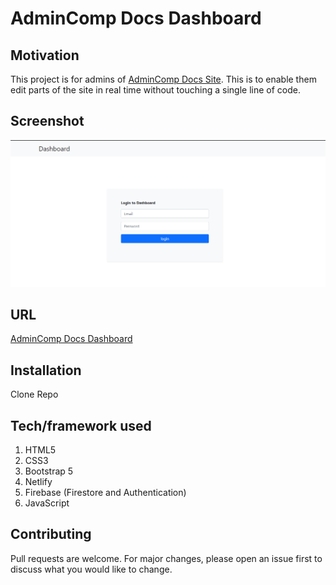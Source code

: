 # AdminComp Docs Dashboard

## Motivation

This project is for admins of [AdminComp Docs Site](https://zen-ptolemy-6bcc40.netlify.app/). This is to enable them edit parts of the site in real time without touching a single line of code.

## Screenshot

[![AdminComp Docs Dashboard](img/board.PNG "AdminComp Docs Dashboard")]()

## URL

[AdminComp Docs Dashboard](https://goofy-turing-ea6310.netlify.app/)

## Installation

Clone Repo

## Tech/framework used

1. HTML5
2. CSS3
3. Bootstrap 5
4. Netlify
5. Firebase (Firestore and Authentication)
6. JavaScript

## Contributing

Pull requests are welcome. For major changes, please open an issue first to discuss what you would like to change.
